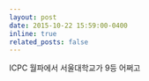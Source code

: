 ```yaml
---
layout: post
date: 2015-10-22 15:59:00-0400
inline: true
related_posts: false
---
```


ICPC 월파에서 서울대학교가 9등 어쩌고